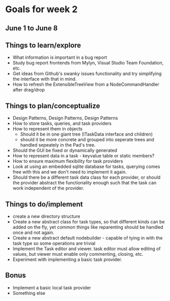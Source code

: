 # Goals for week 2
## June 1 to June 8

## Things to learn/explore
* What information is important in a bug report
* Study bug report frontends from Mylyn, Visual Studio Team Foundation, etc.
* Get ideas from Github's swanky issues functionality and try simplifying the interface with that in mind.
* How to refresh the ExtensibleTreeView from a NodeCommandHandler after drag/drop

## Things to plan/conceptualize
* Design Patterns, Design Patterns, Design Patterns
* How to store tasks, queries, and task providers
* How to represent them in objects
  * Should it be in one giant tree (ITaskData interface and children)
  * should it be more concrete and grouped into seperate trees and handled sepeately in the Pad's tree.
* Should the GUI be fixed or dynamically generated
* How to represent data in a task - keyvalue table or static members?
* How to ensure maximum flexibility for task providers
* Look at using an embedded sqlite database for tasks, querying comes free with this and we don't need to implement it again.
* Should there be a different task data class for each provider, or should the provider abstract the functionality enough such that the task can work independent of the provider.


## Things to do/implement
* create a new directory structure
* Create a new abstract class for task types, so that different kinds can be added on the fly, yet common things like reparenting should be handled once and not again.
* Create a new abstract default nodebuilder - capable of tying in with the task type so some operations are trivial
* Implement the Task editor and viewer. task editor must allow editing of values, but viewer must enable only commenting, closing, etc.
* Experiment with implementing a basic task provider.

## Bonus
* Implement a basic local task provider
* Something else
